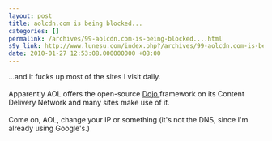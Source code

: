 ```yaml
---
layout: post
title: aolcdn.com is being blocked...
categories: []
permalink: /archives/99-aolcdn.com-is-being-blocked....html
s9y_link: http://www.lunesu.com/index.php?/archives/99-aolcdn.com-is-being-blocked....html
date: 2010-01-27 12:53:08.000000000 +08:00
---
```

...and it fucks up most of the sites I visit daily.<br />
<br />
Apparently AOL offers the open-source <a href="http://dev.aol.com/dojo" title="Dojo framework">Dojo </a>framework on its Content Delivery Network and many sites make use of it.<br />
<br />
Come on, AOL, change your IP or something (it's not the DNS, since I'm already using Google's.)
